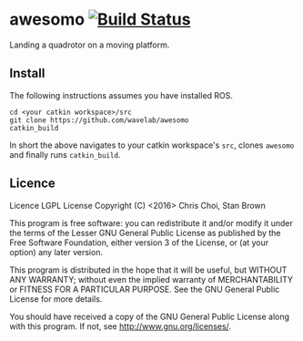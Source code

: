 # awesomo [![Build Status](https://travis-ci.com/wavelab/awesomo.svg?token=vyEJ7ehiK1iW6rTBostS&branch=ros)][1]

Landing a quadrotor on a moving platform.


## Install

The following instructions assumes you have installed ROS.

    cd <your catkin workspace>/src
    git clone https://github.com/wavelab/awesomo
    catkin_build

In short the above navigates to your catkin workspace's `src`, clones `awesomo`
and finally runs `catkin_build`.



## Licence

Licence LGPL License Copyright (C) <2016> Chris Choi, Stan Brown

This program is free software: you can redistribute it and/or modify it under
the terms of the Lesser GNU General Public License as published by the Free
Software Foundation, either version 3 of the License, or (at your option) any
later version.

This program is distributed in the hope that it will be useful, but WITHOUT ANY
WARRANTY; without even the implied warranty of MERCHANTABILITY or FITNESS FOR
A PARTICULAR PURPOSE.  See the GNU General Public License for more details.

You should have received a copy of the GNU General Public License along with
this program.  If not, see <http://www.gnu.org/licenses/>.


[1]: https://travis-ci.com/wavelab/awesomo

